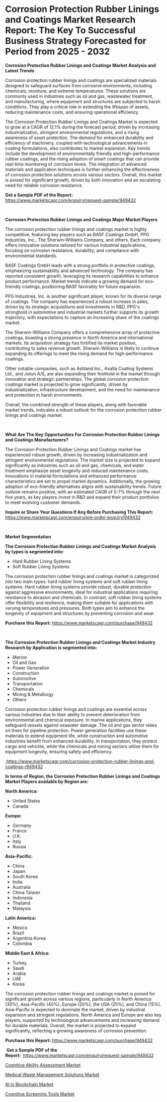 <p><h1>Corrosion Protection Rubber Linings and Coatings Market Research Report: The Key To Successful Business Strategy Forecasted for Period from 2025 - 2032</h1></p><p><strong>Corrosion Protection Rubber Linings and Coatings Market Analysis and Latest Trends</strong></p>
<p><p>Corrosion protection rubber linings and coatings are specialized materials designed to safeguard surfaces from corrosive environments, including chemicals, moisture, and extreme temperatures. These solutions are commonly used in industries such as oil and gas, wastewater treatment, and manufacturing, where equipment and structures are subjected to harsh conditions. They play a critical role in extending the lifespan of assets, reducing maintenance costs, and ensuring operational efficiency.</p><p>The Corrosion Protection Rubber Linings and Coatings Market is expected to grow at a CAGR of 12.1% during the forecast period, driven by increasing industrialization, stringent environmental regulations, and a rising awareness of asset protection. The demand for enhanced durability and efficiency of machinery, coupled with technological advancements in coating formulations, also contributes to market expansion. Key trends include the development of environmentally friendly and high-performance rubber coatings, and the rising adoption of smart coatings that can provide real-time monitoring of corrosion levels. The integration of advanced materials and application techniques is further enhancing the effectiveness of corrosion protection solutions across various sectors. Overall, this market is poised for significant growth, driven by both innovation and an escalating need for reliable corrosion resistance.</p></p>
<p><strong>Get a Sample PDF of the Report:&nbsp;</strong> <a href="https://www.marketscagr.com/enquiry/request-sample/949432?utm_campaign=1868&utm_medium=2&utm_source=Github&utm_content=ia&utm_term=06032025&utm_id=corrosion-protection-rubber-linings-and-coatings">https://www.marketscagr.com/enquiry/request-sample/949432</a></p>
<p>&nbsp;</p>
<p><strong>Corrosion Protection Rubber Linings and Coatings Major Market Players</strong></p>
<p><p>The corrosion protection rubber linings and coatings market is highly competitive, featuring key players such as BASF Coatings GmbH, PPG Industries, Inc., The Sherwin-Williams Company, and others. Each company offers innovative solutions tailored for various industrial applications, focusing on corrosion resistance, durability, and compliance with environmental standards.</p><p>BASF Coatings GmbH leads with a strong portfolio in protective coatings, emphasizing sustainability and advanced technology. The company has reported consistent growth, leveraging its research capabilities to enhance product performance. Market trends indicate a growing demand for eco-friendly coatings, positioning BASF favorably for future expansion.</p><p>PPG Industries, Inc. is another significant player, known for its diverse range of coatings. The company has experienced a robust increase in sales, driven by its strategic acquisitions and investments in R&D. PPG's stronghold in automotive and industrial markets further supports its growth trajectory, with expectations to capture an increasing share of the coatings market.</p><p>The Sherwin-Williams Company offers a comprehensive array of protective coatings, boasting a strong presence in North America and international markets. Its acquisition strategy has fortified its market position, contributing to sales revenue growth. Sherwin-Williams is likely to continue expanding its offerings to meet the rising demand for high-performance coatings.</p><p>Other notable companies, such as Ashland Inc., Axalta Coating Systems Ltd., and Jotun A/S, are also expanding their foothold in the market through innovation and strategic partnerships. The global corrosion protection coatings market is projected to grow significantly, driven by industrialization, infrastructure development, and the need for maintenance and protection in harsh environments. </p><p>Overall, the combined strength of these players, along with favorable market trends, indicates a robust outlook for the corrosion protection rubber linings and coatings market.</p></p>
<p>&nbsp;</p>
<p><strong>What Are The Key Opportunities For Corrosion Protection Rubber Linings and Coatings Manufacturers?</strong></p>
<p><p>The Corrosion Protection Rubber Linings and Coatings market has experienced robust growth, driven by increasing industrialization and stringent environmental regulations. The market size is projected to expand significantly as industries such as oil and gas, chemicals, and water treatment emphasize asset longevity and reduced maintenance costs. Innovations in material formulations and enhanced performance characteristics are set to propel market dynamics. Additionally, the growing adoption of eco-friendly alternatives aligns with sustainability trends. Future outlook remains positive, with an estimated CAGR of 5-7% through the next five years, as key players invest in R&D and expand their product portfolios to meet evolving customer demands.</p></p>
<p><strong>Inquire or Share Your Questions If Any Before Purchasing This Report:</strong> <a href="https://www.marketscagr.com/enquiry/pre-order-enquiry/949432?utm_campaign=1868&utm_medium=2&utm_source=Github&utm_content=ia&utm_term=06032025&utm_id=corrosion-protection-rubber-linings-and-coatings">https://www.marketscagr.com/enquiry/pre-order-enquiry/949432</a></p>
<p>&nbsp;</p>
<p><strong>Market Segmentation</strong></p>
<p><strong>The Corrosion Protection Rubber Linings and Coatings Market Analysis by types is segmented into:</strong></p>
<p><ul><li>Hard Rubber Lining Systems</li><li>Soft Rubber Lining Systems</li></ul></p>
<p><p>The corrosion protection rubber linings and coatings market is categorized into two main types: hard rubber lining systems and soft rubber lining systems. Hard rubber lining systems provide robust, durable protection against aggressive environments, ideal for industrial applications requiring resistance to abrasion and chemicals. In contrast, soft rubber lining systems offer flexibility and resilience, making them suitable for applications with varying temperatures and pressures. Both types aim to enhance the longevity of equipment and structures by preventing corrosion and wear.</p></p>
<p><strong>Purchase this Report:&nbsp;</strong><a href="https://www.marketscagr.com/purchase/949432?utm_campaign=1868&utm_medium=2&utm_source=Github&utm_content=ia&utm_term=06032025&utm_id=corrosion-protection-rubber-linings-and-coatings">https://www.marketscagr.com/purchase/949432</a></p>
<p>&nbsp;</p>
<p><strong>The Corrosion Protection Rubber Linings and Coatings Market Industry Research by Application is segmented into:</strong></p>
<p><ul><li>Marine</li><li>Oil and Gas</li><li>Power Generation</li><li>Construction</li><li>Automotive</li><li>Transportation</li><li>Chemicals</li><li>Mining & Metallurgy</li><li>Others</li></ul></p>
<p><p>Corrosion protection rubber linings and coatings are essential across various industries due to their ability to prevent deterioration from environmental and chemical exposure. In marine applications, they safeguard vessels against seawater damage. The oil and gas sector relies on them for pipeline protection. Power generation facilities use these materials to extend equipment life, while construction and automotive industries benefit from enhanced durability. In transportation, they protect cargo and vehicles, while the chemicals and mining sectors utilize them for equipment longevity, ensuring safety and efficiency.</p></p>
<p><a href="https://www.marketscagr.com/corrosion-protection-rubber-linings-and-coatings-r949432?utm_campaign=1868&utm_medium=2&utm_source=Github&utm_content=ia&utm_term=06032025&utm_id=corrosion-protection-rubber-linings-and-coatings">&nbsp;https://www.marketscagr.com/corrosion-protection-rubber-linings-and-coatings-r949432</a></p>
<p><strong>In terms of Region, the Corrosion Protection Rubber Linings and Coatings Market Players available by Region are:</strong></p>
<p>
    <p> <strong> North America: </strong>
        <ul>
            <li>United States</li>
            <li>Canada</li>
        </ul>
        </p> 
    <p> <strong> Europe: </strong>
        <ul>
            <li>Germany</li>
            <li>France</li>
            <li>U.K.</li>
            <li>Italy</li>
            <li>Russia</li>
        </ul>
        </p> 
    <p> <strong> Asia-Pacific: </strong>
        <ul>
            <li>China</li>
            <li>Japan</li>
            <li>South Korea</li>
            <li>India</li>
            <li>Australia</li>
            <li>China Taiwan</li>
            <li>Indonesia</li>
            <li>Thailand</li>
            <li>Malaysia</li>
        </ul>
        </p> 
    <p> <strong> Latin America: </strong>
        <ul>
            <li>Mexico</li>
            <li>Brazil</li>
            <li>Argentina Korea</li>
            <li>Colombia</li>
        </ul>
        </p> 
    <p> <strong> Middle East & Africa: </strong>
        <ul>
            <li>Turkey</li>
            <li>Saudi</li>
            <li>Arabia</li>
            <li>UAE</li>
            <li>Korea</li>
        </ul>
    </p>
    </p>
<p><p>The corrosion protection rubber linings and coatings market is poised for significant growth across various regions, particularly in North America (30%), Asia-Pacific (40%), Europe (20%), the USA (25%), and China (15%). Asia-Pacific is expected to dominate the market, driven by industrial expansion and stringent regulations. North America and Europe are also key players, supported by technological advancements and increasing demand for durable materials. Overall, the market is projected to expand significantly, reflecting a growing awareness of corrosion prevention.</p></p>
<p><strong>Purchase this Report: </strong><a href="https://www.marketscagr.com/purchase/949432?utm_campaign=1868&utm_medium=2&utm_source=Github&utm_content=ia&utm_term=06032025&utm_id=corrosion-protection-rubber-linings-and-coatings">https://www.marketscagr.com/purchase/949432</a></p>
<p>&nbsp;<strong>Get a Sample PDF of the Report:&nbsp;&nbsp;</strong><a href="https://www.marketscagr.com/enquiry/request-sample/949432?utm_campaign=1868&utm_medium=2&utm_source=Github&utm_content=ia&utm_term=06032025&utm_id=corrosion-protection-rubber-linings-and-coatings">https://www.marketscagr.com/enquiry/request-sample/949432</a></p>
<p><strong></strong></p>
<p><p><a href="https://github.com/papnider/Market-Research-Report-List-1/blob/main/cognitive-ability-assessment-market.md?utm_campaign=1868&utm_medium=2&utm_source=Github&utm_content=ia&utm_term=06032025&utm_id=corrosion-protection-rubber-linings-and-coatings">Cognitive Ability Assessment Market</a></p><p><a href="https://github.com/RickHolmes3/Market-Research-Report-List-7/blob/main/medical-waste-management-solutions-market.md?utm_campaign=1868&utm_medium=2&utm_source=Github&utm_content=ia&utm_term=06032025&utm_id=corrosion-protection-rubber-linings-and-coatings">Medical Waste Management Solutions Market</a></p><p><a href="https://github.com/Krish2023na/Market-Research-Report-List-7/blob/main/ai-in-blockchain-market.md?utm_campaign=1868&utm_medium=2&utm_source=Github&utm_content=ia&utm_term=06032025&utm_id=corrosion-protection-rubber-linings-and-coatings">AI in Blockchain Market</a></p><p><a href="https://github.com/dagnewopus/Market-Research-Report-List-1/blob/main/cognitive-screening-tools-market.md?utm_campaign=1868&utm_medium=2&utm_source=Github&utm_content=ia&utm_term=06032025&utm_id=corrosion-protection-rubber-linings-and-coatings">Cognitive Screening Tools Market</a></p></p>